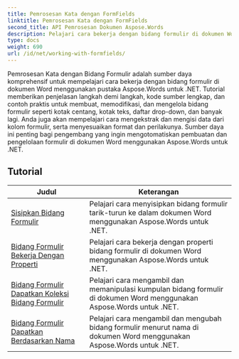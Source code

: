 ```yaml
---
title: Pemrosesan Kata dengan FormFields
linktitle: Pemrosesan Kata dengan FormFields
second_title: API Pemrosesan Dokumen Aspose.Words
description: Pelajari cara bekerja dengan bidang formulir di dokumen Word menggunakan Aspose.Words untuk .NET. Tutorial terperinci dengan contoh kode.
type: docs
weight: 690
url: /id/net/working-with-formfields/
---
```

Pemrosesan Kata dengan Bidang Formulir adalah sumber daya komprehensif untuk mempelajari cara bekerja dengan bidang formulir di dokumen Word menggunakan pustaka Aspose.Words untuk .NET. Tutorial memberikan penjelasan langkah demi langkah, kode sumber lengkap, dan contoh praktis untuk membuat, memodifikasi, dan mengelola bidang formulir seperti kotak centang, kotak teks, daftar drop-down, dan banyak lagi. Anda juga akan mempelajari cara mengekstrak dan mengisi data dari kolom formulir, serta menyesuaikan format dan perilakunya. Sumber daya ini penting bagi pengembang yang ingin mengotomatiskan pembuatan dan pengelolaan formulir di dokumen Word menggunakan Aspose.Words untuk .NET.

 ## Tutorial
| Judul | Keterangan |
| --- | --- |
| [Sisipkan Bidang Formulir](./insert-form-fields/) | Pelajari cara menyisipkan bidang formulir tarik-turun ke dalam dokumen Word menggunakan Aspose.Words untuk .NET. |
| [Bidang Formulir Bekerja Dengan Properti](./form-fields-work-with-properties/) | Pelajari cara bekerja dengan properti bidang formulir di dokumen Word menggunakan Aspose.Words untuk .NET. |
| [Bidang Formulir Dapatkan Koleksi Bidang Formulir](./form-fields-get-form-fields-collection/) | Pelajari cara mengambil dan memanipulasi kumpulan bidang formulir di dokumen Word menggunakan Aspose.Words untuk .NET. |
| [Bidang Formulir Dapatkan Berdasarkan Nama](./form-fields-get-by-name/) | Pelajari cara mengambil dan mengubah bidang formulir menurut nama di dokumen Word menggunakan Aspose.Words untuk .NET. |